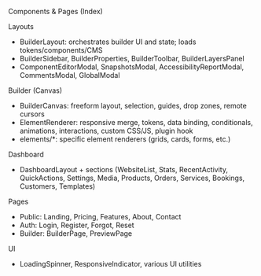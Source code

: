 Components & Pages (Index)

Layouts
- BuilderLayout: orchestrates builder UI and state; loads tokens/components/CMS
- BuilderSidebar, BuilderProperties, BuilderToolbar, BuilderLayersPanel
- ComponentEditorModal, SnapshotsModal, AccessibilityReportModal, CommentsModal, GlobalModal

Builder (Canvas)
- BuilderCanvas: freeform layout, selection, guides, drop zones, remote cursors
- ElementRenderer: responsive merge, tokens, data binding, conditionals, animations, interactions, custom CSS/JS, plugin hook
- elements/*: specific element renderers (grids, cards, forms, etc.)

Dashboard
- DashboardLayout + sections (WebsiteList, Stats, RecentActivity, QuickActions, Settings, Media, Products, Orders, Services, Bookings, Customers, Templates)

Pages
- Public: Landing, Pricing, Features, About, Contact
- Auth: Login, Register, Forgot, Reset
- Builder: BuilderPage, PreviewPage

UI
- LoadingSpinner, ResponsiveIndicator, various UI utilities


